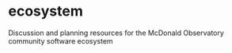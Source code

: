 # ecosystem
Discussion and planning resources for the McDonald Observatory community software ecosystem
